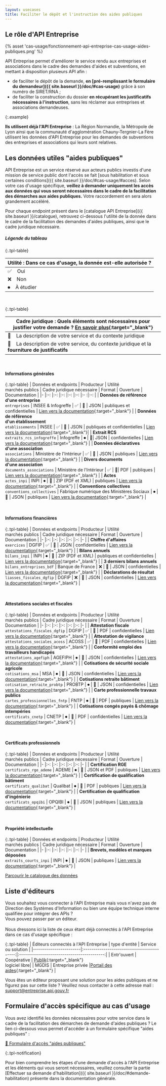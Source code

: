 ```yaml
---
layout: usecases
title: Faciliter le dépôt et l'instruction des aides publiques
---
```


## Le rôle d'API Entreprise

{% asset 'cas-usage/fonctionnement-api-entreprise-cas-usage-aides-publiques.png' %}

API Entreprise permet d'améliorer le service rendu aux entreprises et associations dans le cadre des demandes d'aides et subventions, en mettant à disposition plusieurs API afin : 

- de faciliter le dépôt de la demande, **en [pré-remplissant le formulaire du demandeur]({{ site.baseurl }}/doc/#cas-usage)** grâce à son numéro de SIRET/RNA ; 
- de faciliter la construction du dossier **en récupérant les justificatifs nécessaires à l'instruction**, sans les réclamer aux entreprises et associations demandeuses.

{:.example}

**Ils utilisent déjà l'API Entreprise** : La Région Normandie, la Métropole de Lyon ainsi que la communauté d'agglomération Chauny-Tergnier-La Fère utilisent les données d'API Entreprise pour les demandes de subventions des entreprises et associations qui leurs sont relatives.

## Les données utiles "aides publiques"

API Entreprise est un service réservé aux acteurs publics investis d'une mission de service public dont l'accès se fait [sous habilitation et sous certaines conditions]({{ site.baseurl }}/doc/#cas-usage/#acces).
Selon votre cas d'usage spécifique, **veillez à demander uniquement les accès aux données qui vous seront nécessaires dans le cadre de la facilitation des démarches aux aides publiques.** Votre raccordement en sera alors grandement accéléré.

Pour chaque endpoint présent dans le [catalogue API Entreprise]({{ site.baseurl }}/catalogue), retrouvez ci-dessous l'utilité de la donnée dans le cadre de la facilitation des demandes d'aides publiques, ainsi que le cadre juridique nécessaire. 
<br>


##### Légende du tableau 

{:.tpl-table}

| Utilité : Dans ce cas d'usage, la donnée est-elle autorisée ? | 
| ---------| 
| ✅&nbsp; &nbsp; Oui |
| ❌&nbsp; &nbsp; Non |
| ⏺&nbsp; &nbsp; À étudier |

<br>

{:.tpl-table}

| Cadre juridique : Quels éléments sont nécessaires pour justifier votre demande ? [En savoir plus](https://entreprise.api.gouv.fr/doc/#demande-habilitation){:target="_blank"} | 
| ---------|
| 💬&nbsp; &nbsp; La description de votre service et du contexte juridique |
| 📜&nbsp; &nbsp; La description de votre service, du contexte juridique et la **fourniture de justificatifs**|

<br>


#### Informations générales <a id="infos_generales"></a>

{:.tpl-table}
| Données et endpoints 	| Producteur 	| Utilité<br>marchés publics 	| Cadre juridique nécessaire 	| Format 	| Ouverture 	| Documentation	|
|-	|:-:	|:-:	|:-:	|:-:	|:-:	|:-	:|:-:	|
| **Données de référence<br>d'une entreprise** 	<br>`entreprises` | INSEE & Infogreffe 	| ✅ 	| 💬 	| JSON 	| publiques et confidentielles	| [Lien vers la documentation](https://entreprise.api.gouv.fr/catalogue/#entreprises){:target="_blank"}  	|
| **Données de référence<br>d'un établissement** <br>	`etablissements` | INSEE 	| ✅ 	| 💬	| JSON 	| publiques et confidentielles	| 	[Lien vers la documentation](https://entreprise.api.gouv.fr/catalogue/#etablissements){:target="_blank"}|
| **Extrait  RCS** <br> `extraits_rcs_infogreffe` 	| Infogreffe 	|  ⏺ 	| 💬| JSON 	| confidentielles 	|  [Lien vers la documentation](https://entreprise.api.gouv.fr/catalogue/#extraits_rcs_infogreffe){:target="_blank"}	|
| **Données déclaratives<br>d'une association** <br> `associations`	| Ministère de l'Intérieur 	| ✅ 	| 💬 | JSON 	| publiques 	| [Lien vers la documentation](https://entreprise.api.gouv.fr/catalogue/#associations){:target="_blank"} 	|
| **Divers documents<br>d'une association** <br> `documents_associations`  	| Ministère de l'Intérieur 	| ✅ 	| 💬| PDF 	| publiques 	|  [Lien vers la documentation](https://entreprise.api.gouv.fr/catalogue/#documents_associations){:target="_blank"}	|
| **Actes**<br> `actes_inpi` 	| INPI 	|  ⏺ 	| 📜 | ZIP (PDF et XML) 	| publiques 	|  	[Lien vers la documentation](https://entreprise.api.gouv.fr/catalogue/#actes_inpi){:target="_blank"} |
| **Conventions collectives** <br> `conventions_collectives` 	| Fabrique numérique des Ministères Sociaux 	|  ⏺ 	| 📜 | JSON 	| publiques 	| [Lien vers la documentation](https://entreprise.api.gouv.fr/catalogue/#conventions_collectives){:target="_blank"} 	|

<br>

#### Informations financières <a id="infos_financieres"></a>

{:.tpl-table}
| Données et endpoints	| Producteur 	| Utilité<br>marchés publics 	| Cadre juridique nécessaire 	| Format 	| Ouverture 	|  Documentation	|
|-	|:-:	|:-:	|:-:	|:-:	|:-:	|-	|
| **Chiffre d'affaires**<br>`exercices` 	| DGFIP 	| ✅ 	| 📜 	| JSON 	| confidentielles 	| [Lien vers la documentation](https://entreprise.api.gouv.fr/catalogue/#exercices){:target="_blank"} 	|
| **Bilans annuels**<br>`bilans_inpi` 	| INPI 	|  ⏺ 	| 📜 	| ZIP (PDF et XML) 	| publiques et confidentielles 	| [Lien vers la documentation](https://entreprise.api.gouv.fr/catalogue/#bilans_inpi){:target="_blank"} 	|
| **3 derniers bilans annuels**<br>`bilans_entreprises_bdf` 	| Banque de France 	| ❌ 	| 📜 	| JSON 	| confidentielles 	| [Lien vers la documentation](https://entreprise.api.gouv.fr/catalogue/#bilans_entreprises_bdf){:target="_blank"} 	|
| **Déclarations de résultat**<br>`liasses_fiscales_dgfip` 	| DGFIP 	| ❌ 	| 📜 	| JSON 	| confidentielles 	| [Lien vers la documentation](https://entreprise.api.gouv.fr/catalogue/#liasses_fiscales_dgfip){:target="_blank"} 	|

<br>


#### Attestations sociales et fiscales <a id="attestations_sociales_fiscales"></a>


{:.tpl-table}
| Données et endpoints 	| Producteur 	| Utilité<br>marchés publics 	| Cadre juridique nécessaire 	| Format 	| Ouverture 	| Documentation 	|
|-	|:-:	|:-:	|:-:	|:-:	|:-:	|-	|
| **Attestation fiscale**<br>`attestations_fiscales_dgfip` 	| DGFIP 	| ✅ 	| 📜 	| PDF 	| confidentielles 	| [Lien vers la documentation](https://entreprise.api.gouv.fr/catalogue/#attestations_fiscales_dgfip){:target="_blank"} 	|
| **Attestation de vigilance**<br>`attestations_sociales_acoss` 	| ACOSS 	| ✅ 	| 📜 	| PDF 	| confidentielles 	| [Lien vers la documentation](https://entreprise.api.gouv.fr/catalogue/#attestations_sociales_acoss){:target="_blank"} 	|
| **Conformité emploi des travailleurs handicapés**<br>`attestations_agefiph` 	| AGEFIPH 	|  ⏺	| 📜 	| JSON 	| confidentielles 	| [Lien vers la documentation](https://entreprise.api.gouv.fr/catalogue/#attestations_agefiph){:target="_blank"} 	|
| **Cotisations de sécurité sociale agricole**<br>`cotisations_msa` 	| MSA 	|  ⏺	| 📜 	| JSON 	| confidentielles 	| [Lien vers la documentation](https://entreprise.api.gouv.fr/catalogue/#cotisations_msa){:target="_blank"} 	|
| **Cotisations retraite bâtiment**<br>`cotisation_retraite_probtp` 	| PROBTP 	|  ⏺	| 📜 	| JSON 	| confidentielles 	| [Lien vers la documentation](https://entreprise.api.gouv.fr/catalogue/#cotisation_retraite_probtp){:target="_blank"} 	|
| **Carte professionnelle travaux publics**<br>`cartes_professionnelles_fntp` 	| FNTP 	|  ⏺	| 📜 	| PDF 	| publiques 	| [Lien vers la documentation](https://entreprise.api.gouv.fr/catalogue/#cartes_professionnelles_fntp){:target="_blank"} 	|
| **Cotisations congés payés & chômage intempéries**<br>`certificats_cnetp` 	| CNETP 	|  ⏺	| 📜 	| PDF 	| confidentielles 	| [Lien vers la documentation](https://entreprise.api.gouv.fr/catalogue/#certificats_cnetp){:target="_blank"} 	|

<br>

#### Certificats professionnels <a id="certificats_pro"></a>

{:.tpl-table}
| Données et endpoints 	| Producteur 	| Utilité<br>marchés publics 	| Cadre juridique nécessaire 	| Format 	| Ouverture 	|  Documentation	|
|-	|:-:	|:-:	|:-:	|:-:	|:-:	|-	|
| **Certification RGE**<br>`certificats_rge_ademe` 	| ADEME 	|  ⏺	| 💬 	| JSON et PDF 	| publiques 	| [Lien vers la documentation](https://entreprise.api.gouv.fr/catalogue/#certificats_rge_ademe){:target="_blank"} 	|
| **Certification de qualification bâtiment**<br>`certificats_qualibat` 	| Qualibat 	|  ⏺	| 💬 	| PDF 	| publiques 	| [Lien vers la documentation](https://entreprise.api.gouv.fr/catalogue/#certificats_qualibat){:target="_blank"} 	|
| **Certification de qualification d'ingénierie**<br>`certificats_opqibi` 	| OPQIBI 	|  ⏺	| 💬 	| JSON 	| publiques 	| [Lien vers la documentation](https://entreprise.api.gouv.fr/catalogue/#certificats_opqibi){:target="_blank"} 	|

<br>

#### Propriété intellectuelle <a id="propriete_intellectuelle"></a>


{:.tpl-table}
| Données et endpoints 	| Producteur 	| Utilité<br>marchés publics 	| Cadre juridique nécessaire 	| Format 	| Ouverture 	|  Documentation	|
|-	|:-:	|:-:	|:-:	|:-:	|:-:	|-	|
| **Brevets, modèles et marques déposées**<br>`extraits_courts_inpi` 	| INPI  	|  ⏺ | 💬 	| JSON 	| publiques 	| [Lien vers la documentation](https://entreprise.api.gouv.fr/catalogue/#extraits_courts_inpi){:target="_blank"} 	|


  <a class="tpl-button tpl-button--primary" href="{{ site.baseurl }}/catalogue/">Parcourir le catalogue des données</a>


## Liste d'éditeurs

Vous souhaitez vous connecter à l'API Entreprise mais vous n'avez pas de Direction des Systèmes d'Information ou bien une équipe technique interne qualifiée pour intégrer des APIs ? 
<br> Vous pouvez passer par un éditeur. 
<br><br> Nous dressons ici la liste de ceux étant déjà connectés à l'API Entreprise dans ce cas d'usage spécifique :


{:.tpl-table}
| Éditeurs connectés à l'API Entreprise        |     type d'entité  |    Service ou solution     |
|------------------------|:-------------------------------------------:|:-------------------------------------------:|
|    Entr'ouvert  |  Coopérative | [Publik](https://publik.entrouvert.com/){:target="_blank"}<br> logiciel libre|
|    MGDIS   | Entreprise privée |[Portail des aides](https://www.mgdis.fr/nos-solutions/pilotage-des-aides-versees/){:target="_blank"}  |

Vous êtes un éditeur proposant une solution pour les aides publiques et ne figurez pas sur cette liste ? Veuillez nous contacter à cette adresse mail : support@entreprise.api.gouv.fr

## Formulaire d'accès spécifique au cas d'usage

Vous avez identifié les données nécessaires pour votre service dans le cadre de la facilitation des démarches de demande d'aides publiques ? Le lien ci-dessous vous permet d'accéder à un formulaire spécifique "aides publiques" : 

  <a class="tpl-button tpl-button--primary" href="">🔑 Formulaire d'accès "aides publiques"</a>


{:.tpl-notification}

Pour bien comprendre les étapes d'une demande d'accès à l'API Entreprise et les éléments qui vous seront nécessaires, veuillez consulter la partie [Effectuer sa demande d'habilitation]({{ site.baseurl }}/doc/#demande-habilitation) présente dans la documentation générale. 